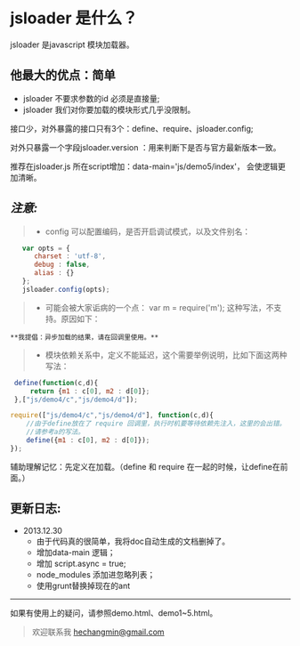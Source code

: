 jsloader 是什么？
===========================

  jsloader 是javascript 模块加载器。


他最大的优点：简单
------------------------

* jsloader 不要求参数的id 必须是直接量;
* jsloader 我们对你要加载的模块形式几乎没限制。

接口少，对外暴露的接口只有3个：define、require、jsloader.config;

对外只暴露一个字段jsloader.version ：用来判断下是否与官方最新版本一致。

推荐在jsloader.js 所在script增加：data-main='js/demo5/index'， 会使逻辑更加清晰。

_注意:_
---------------------------
> * config 可以配置编码，是否开启调试模式，以及文件别名：
```js
   var opts = {
      charset : 'utf-8',
      debug : false,
      alias : {}
   };
   jsloader.config(opts);
```
> * 可能会被大家诟病的一个点：
    var m = require('m'); 这种写法，不支持。原因如下：

    **我提倡：异步加载的结果，请在回调里使用。**

> * 模块依赖关系中，定义不能延迟，这个需要举例说明，比如下面这两种写法：

```js
 define(function(c,d){
     return {m1 : c[0], m2 : d[0]};
 },["js/demo4/c","js/demo4/d"]);
```

```js
require(["js/demo4/c","js/demo4/d"], function(c,d){
    //由于define放在了 require 回调里，执行时机要等待依赖先注入，这里的会出错。
    //请参考a的写法。
    define({m1 : c[0], m2 : d[0]});
});
```
辅助理解记忆：先定义在加载。（define 和 require 在一起的时候，让define在前面。）

更新日志:
---------------------------
* 2013.12.30
   * 由于代码真的很简单，我将doc自动生成的文档删掉了。
   * 增加data-main 逻辑；
   * 增加 script.async = true;
   * node_modules 添加进忽略列表；
   * 使用grunt替换掉现在的ant

--------------------------------

如果有使用上的疑问，请参照demo.html、demo1~5.html。

> 欢迎联系我 [hechangmin@gmail.com](mailto://hechangmin@gmail.com)
